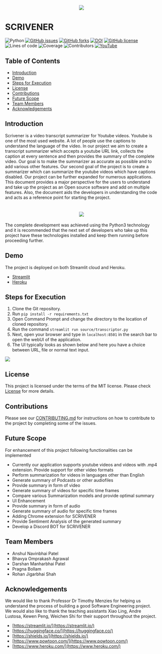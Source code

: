 <h1 align="center">
 <img src="https://github.com/anshulp2912/scrivener/blob/main/media/logo/logo.gif" />
</h1>

# SCRIVENER 

![Python](https://img.shields.io/badge/python-3670A0?style=flat&logo=python&logoColor=ffdd54)
[![GitHub issues](https://img.shields.io/github/issues/anshulp2912/scrivener)](https://github.com/anshulp2912/scrivener/issues)
[![GitHub forks](https://img.shields.io/github/forks/anshulp2912/scrivener)](https://github.com/anshulp2912/scrivener/network)
[![DOI](https://zenodo.org/badge/409326011.svg)](https://zenodo.org/badge/latestdoi/409326011)
[![GitHub license](https://img.shields.io/github/license/anshulp2912/scrivener)](https://github.com/anshulp2912/scrivener/blob/main/LICENSE)
![Lines of code](https://img.shields.io/badge/Lines%20of%20Code-1K-blue)
![Coverage](https://img.shields.io/badge/Coverage-97%25-red)
![Contributors](https://img.shields.io/badge/Contributors-5-yellowgreen)
[![YouTube](https://img.shields.io/badge/YouTube-FF0000?style=for-the-badge&logo=youtube&logoColor=white)](https://www.youtube.com/watch?v=_pg9M32LiG8&ab_channel=AnshulPatel)

## Table of Contents
- [Introduction](#Introduction)
- [Demo](#Demo)
- [Steps for Execution](#ExecutionSteps)
- [License](#License)
- [Contributions](#Contributions)
- [Future Scope](#FutureScope)
- [Team Members](#TeamMember)
- [Acknowledgements](#Acknowledgement)

## Introduction <a name="Introduction"></a>

Scrivener is a video transcript summarizer for Youtube videos. Youtube is one of the most used website. A lot of people use the captions to understand the language of the video. In our project we aim to create a transcript summarizer which accepts a youtube URL link, collects the caption at every sentence and then provides the summary of the complete video. Our goal is to make the summarizer as accurate as possible and to add various other features. Our second goal of the project is to create a summarizer which can summarize the youtube videos which have captions disabled. Our project can be further expanded for numerous applications. This document provides a major perspective for the users to understand and take up the project as an Open source software and add on multiple features. Also, the document aids the developers in understanding the code and acts as a reference point for starting the project.

<h1 align="center">
 <img src="https://github.com/anshulp2912/scrivener/blob/main/media/working_animation/scrivener_working.gif" />
</h1>

The complete development was achieved using the Python3 technology and it is recommended that the next set of developers who take up this project have these technologies installed and keep them running before proceeding further.

## Demo <a name="Demo"></a>
The project is deployed on both Streamlit cloud and Heroku.
- [Streamlit](https://share.streamlit.io/anshulp2912/scrivener/main/source/scrivener_user_interface.py)
- [Heroku](https://scrivener-heroku.herokuapp.com/)

## Steps for Execution <a name="ExecutionSteps"></a>
1. Clone the Git repository.
2. Run `pip install -r requirements.txt`
3. Open Command Prompt and change the directory to the location of cloned repository.
4. Run the command `streamlit run source/transcriptor.py`
5. Next, open your browser and type in `localhost:8501` in the search bar to open the webUI of the application.
6. The UI typically looks as shown below and here you have a choice between URL, file or normal text input.

<img src="https://github.com/anshulp2912/scrivener/blob/main/media/demo.PNG" />

## License <a name="License"></a>
This project is licensed under the terms of the MIT license. Please check [License](https://github.com/anshulp2912/scrivener/blob/main/LICENSE) for more details.

## Contributions <a name="Contributions"></a>
Please see our [CONTRIBUTING.md](https://github.com/anshulp2912/scrivener/blob/main/CONTRIBUTING.md) for instructions on how to contribute to the project by completing some of the issues.

## Future Scope <a name="FutureScope"></a>
For enhancement of this project following functionalities can be implemented
- Currently our application supports youtube videos and videos with .mp4 extension. Provide support for other video formats
- Perform summarization for videos in languages other than English
- Generate summary of Podcasts or other audiofiles
- Provide summary in form of video
- Generate summary of videos for specific time frames
- Compare various Summarization models and provide optimal summary
- UI Enhancement
- Provide summary in form of audio
- Generate summary of audio for specific time frames
- Adding Chrome extension for SCRIVENER
- Provide Sentiment Analysis of the generated summary
- Develop a Discord BOT for SCRIVENER

## Team Members <a name="TeamMember"></a>

- Anshul Navinbhai Patel
- Bhavya Omprakash Agrawal
- Darshan Manharbhai Patel
- Pragna Bollam
- Rohan Jigarbhai Shah
				
## Acknowledgements <a name="Acknowledgement"></a>
We would like to thank Professor Dr Timothy Menzies for helping us understand the process of building a good Software Engineering project. We would also like to thank the teaching assistants Xiao Ling, Andre Lustosa, Kewen Peng, Weichen Shi for their support throughout the project.
- [https://streamlit.io/](https://streamlit.io/)
- [https://huggingface.co/](https://huggingface.co/)
- [https://shields.io/](https://shields.io/)
- [https://www.powtoon.com/](https://www.powtoon.com/)
- [https://www.heroku.com/](https://www.heroku.com/)
